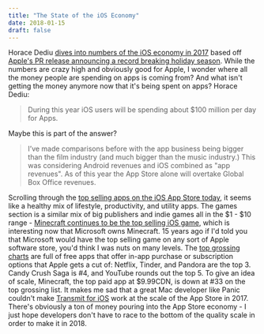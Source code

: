 ```yaml
---
title: "The State of the iOS Economy"
date: 2018-01-15
draft: false
---
```


Horace Dediu [dives into numbers of the iOS economy in 2017](http://www.asymco.com/2018/01/08/the-ios-economy-updated/) based off [Apple's PR release announcing a record breaking holiday season](https://www.apple.com/newsroom/2018/01/app-store-kicks-off-2018-with-record-breaking-holiday-season/). While the numbers are crazy high and obviously good for Apple, I wonder where all the money people are spending on apps is coming from? And what isn't getting the money anymore now that it's being spent on apps? Horace Dediu:

> During this year iOS users will be spending about $100 million per day for Apps.

Maybe this is part of the answer?

> I’ve made comparisons before with the app business being bigger than the film industry (and much bigger than the music industry.) This was considering Android revenues and iOS combined as "app revenues". As of this year the App Store alone will overtake Global Box Office revenues.

Scrolling through the [top selling apps on the iOS App Store today](https://www.apple.com/itunes/charts/paid-apps/), it seems like a healthy mix of lifestyle, productivity, and utility apps. The games section is a similar mix of big publishers and indie games all in the $1 - $10 range - [Minecraft continues to be the top selling iOS game](https://itunes.apple.com/us/app/minecraft/id479516143?mt=8&at=10l4Ki), which is interesting now that Microsoft owns Minecraft. 15 years ago if I'd told you that Microsoft would have the top selling game on any sort of Apple software store, you'd think I was nuts on many levels. The [top grossing charts](https://www.apple.com/itunes/charts/top-grossing-apps/) are full of free apps that offer in-app purchase or subscription options that Apple gets a cut of: Netflix, Tinder, and Pandora are the top 3. Candy Crush Saga is #4, and YouTube rounds out the top 5. To give an idea of scale, Minecraft, the top paid app at $9.99CDN, is down at #33 on the top grossing list. It makes me sad that a great Mac developer like Panic couldn't make [Transmit for iOS](https://panic.com/blog/the-future-of-transmit-ios/) work at the scale of the App Store in 2017. There's obviously a ton of money pouring into the App Store economy - I just hope developers don't have to race to the bottom of the quality scale in order to make it in 2018.
